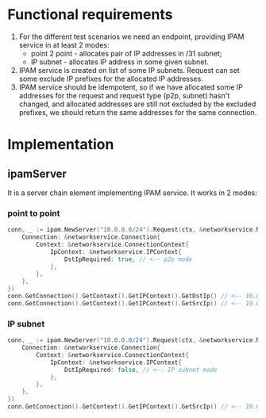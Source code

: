 # Functional requirements

1. For the different test scenarios we need an endpoint, providing IPAM service in at least 2 modes:
    * point 2 point - allocates pair of IP addresses in /31 subnet;
    * IP subnet - allocates IP address in some given subnet.
2. IPAM service is created on list of some IP subnets. Request can set some exclude IP prefixes for the allocated IP
addresses.
3. IPAM service should be idempotent, so if we have allocated some IP addresses for the request and request type (p2p,
subnet) hasn't changed, and allocated addresses are still not excluded by the excluded prefixes, we should return the
same addresses for the same connection.

# Implementation

## ipamServer

It is a server chain element implementing IPAM service. It works in 2 modes:

### point to point

```go
conn, _ := ipam.NewServer("10.0.0.0/24").Request(ctx, &networkservice.NetworkServiceRequest{
    Connection: &networkservice.Connection{
        Context: &networkservice.ConnectionContext{
            IpContext: &networkservice.IPContext{
                DstIpRequired: true, // <-- p2p mode
            },
        },
    },
})
conn.GetConnection().GetContext().GetIPContext().GetDstIp() // <-- 10.0.0.(2x)/31
conn.GetConnection().GetContext().GetIPContext().GetSrcIp() // <-- 10.0.0.(2x+1)/31
```

### IP subnet

```go
conn, _ := ipam.NewServer("10.0.0.0/24").Request(ctx, &networkservice.NetworkServiceRequest{
    Connection: &networkservice.Connection{
        Context: &networkservice.ConnectionContext{
            IpContext: &networkservice.IPContext{
                DstIpRequired: false, // <-- IP subnet mode
            },
        },
    },
})
conn.GetConnection().GetContext().GetIPContext().GetSrcIp() // <-- 10.0.0.x/24
```

